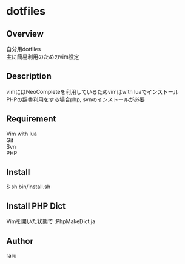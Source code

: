 # dotfiles

## Overview
自分用dotfiles  
主に簡易利用のためのvim設定  

## Description
vimにはNeoCompleteを利用しているためvimはwith luaでインストール  
PHPの辞書利用をする場合php, svnのインストールが必要  

## Requirement
Vim with lua  
Git  
Svn  
PHP  

## Install
$ sh bin/install.sh

## Install PHP Dict
Vimを開いた状態で :PhpMakeDict ja

## Author
raru
